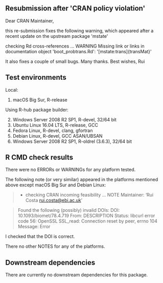 ## Resubmission after 'CRAN policy violation'
Dear CRAN Maintainer,

this re-submission fixes the following 
warning, which appeared after a recent 
update on the upstream package 'mstate'
>
checking Rd cross-references ... WARNING
Missing link or links in documentation object 'boot_probtrans.Rd':
  '[mstate:trans]{transMat}'

It also fixes a couple of small bugs.
Many thanks.
Best wishes,
Rui


## Test environments
Local:  
  1. macOS Big Sur, R-release
  
Using R-hub package builder:  

  2. Windows Server 2008 R2 SP1, R-devel, 32/64 bit  
  3. Ubuntu Linux 16.04 LTS, R-release, GCC  
  4. Fedora Linux, R-devel, clang, gfortran  
  5. Debian Linux, R-devel, GCC ASAN/UBSAN  
  6. Windows Server 2008 R2 SP1, R-oldrel (3.6.3), 32/64 bit

## R CMD check results
There were no ERRORs or WARNINGs for any platform tested.

The following note (or very similar) appeared in 
the platforms mentioned above except macOS Big Sur
and Debian Linux:

>* checking CRAN incoming feasibility ... NOTE
Maintainer: ‘Rui Costa <rui.costa@ebi.ac.uk>’

>Found the following (possibly) invalid DOIs:
  DOI: 10.1093/biomet/78.4.719
    From: DESCRIPTION
    Status: libcurl error code 56:
    	OpenSSL SSL_read: Connection reset by peer, errno 104
    Message: Error
      
I checked that the DOI is correct.
   
There no other NOTES for any of the platforms.

## Downstream dependencies
There are currently no downstream dependencies for this package.

